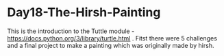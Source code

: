 # Day18-The-Hirsh-Painting
This is the introduction to the Tuttle module - https://docs.python.org/3/library/turtle.html . Fitst there were 5 challenges and a final project to make a painting which was originally made by hirsh.
